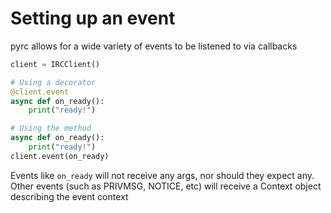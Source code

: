 # Setting up an event
pyrc allows for a wide variety of events to be listened to via callbacks
```py
client = IRCClient()

# Using a decorator
@client.event
async def on_ready():
    print("ready!")

# Using the method
async def on_ready():
    print("ready!")
client.event(on_ready)
```
Events like `on_ready` will not receive any args, nor should they expect any. Other events (such as PRIVMSG, NOTICE, etc) will receive a Context object describing the event context